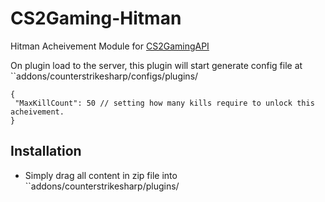 # CS2Gaming-Hitman
 Hitman Acheivement Module for [CS2GamingAPI](https://github.com/oylsister/CS2GamingAPI/)

 On plugin load to the server, this plugin will start generate config file at ``addons/counterstrikesharp/configs/plugins/
 ```jsonc
{
  "MaxKillCount": 50 // setting how many kills require to unlock this acheivement.
}
 ```

## Installation
- Simply drag all content in zip file into ``addons/counterstrikesharp/plugins/
